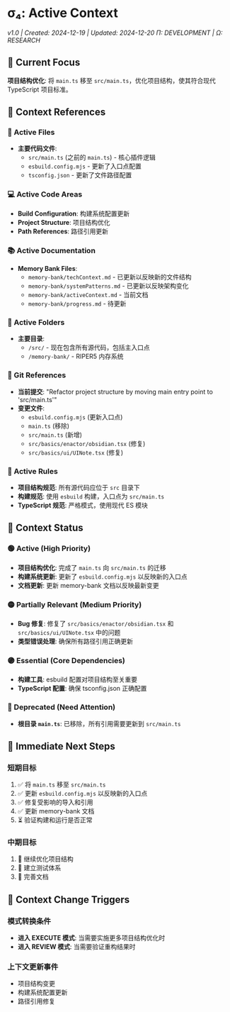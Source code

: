 # σ₄: Active Context
*v1.0 | Created: 2024-12-19 | Updated: 2024-12-20*
*Π: DEVELOPMENT | Ω: RESEARCH*

## 🔮 Current Focus
**项目结构优化**: 将 `main.ts` 移至 `src/main.ts`，优化项目结构，使其符合现代 TypeScript 项目标准。

## 📎 Context References

### 📄 Active Files
- **主要代码文件**:
  - `src/main.ts` (之前的 `main.ts`) - 核心插件逻辑
  - `esbuild.config.mjs` - 更新了入口点配置
  - `tsconfig.json` - 更新了文件路径配置

### 💻 Active Code Areas
- **Build Configuration**: 构建系统配置更新
- **Project Structure**: 项目结构优化
- **Path References**: 路径引用更新

### 📚 Active Documentation
- **Memory Bank Files**:
  - `memory-bank/techContext.md` - 已更新以反映新的文件结构
  - `memory-bank/systemPatterns.md` - 已更新以反映架构变化
  - `memory-bank/activeContext.md` - 当前文档
  - `memory-bank/progress.md` - 待更新

### 📁 Active Folders
- **主要目录**:
  - `/src/` - 现在包含所有源代码，包括主入口点
  - `/memory-bank/` - RIPER5 内存系统

### 🔄 Git References
- **当前提交**: "Refactor project structure by moving main entry point to 'src/main.ts'"
- **变更文件**:
  - `esbuild.config.mjs` (更新入口点)
  - `main.ts` (移除)
  - `src/main.ts` (新增)
  - `src/basics/enactor/obsidian.tsx` (修复)
  - `src/basics/ui/UINote.tsx` (修复)

### 📏 Active Rules
- **项目结构规范**: 所有源代码应位于 `src` 目录下
- **构建规范**: 使用 `esbuild` 构建，入口点为 `src/main.ts`
- **TypeScript 规范**: 严格模式，使用现代 ES 模块

## 📡 Context Status

### 🟢 Active (High Priority)
- **项目结构优化**: 完成了 `main.ts` 向 `src/main.ts` 的迁移
- **构建系统更新**: 更新了 `esbuild.config.mjs` 以反映新的入口点
- **文档更新**: 更新 memory-bank 文档以反映最新变更

### 🟡 Partially Relevant (Medium Priority)  
- **Bug 修复**: 修复了 `src/basics/enactor/obsidian.tsx` 和 `src/basics/ui/UINote.tsx` 中的问题
- **类型错误处理**: 确保所有路径引用正确更新

### 🟣 Essential (Core Dependencies)
- **构建工具**: esbuild 配置对项目结构至关重要
- **TypeScript 配置**: 确保 tsconfig.json 正确配置

### 🔴 Deprecated (Need Attention)
- **根目录 `main.ts`**: 已移除，所有引用需要更新到 `src/main.ts`

## 🎯 Immediate Next Steps

### 短期目标
1. ✅ 将 `main.ts` 移至 `src/main.ts`
2. ✅ 更新 `esbuild.config.mjs` 以反映新的入口点
3. ✅ 修复受影响的导入和引用
4. ✅ 更新 memory-bank 文档
5. ⏳ 验证构建和运行是否正常

### 中期目标
1. 🔄 继续优化项目结构
2. 🔄 建立测试体系
3. 🔄 完善文档

## 🔄 Context Change Triggers

### 模式转换条件
- **进入 EXECUTE 模式**: 当需要实施更多项目结构优化时
- **进入 REVIEW 模式**: 当需要验证重构结果时

### 上下文更新事件
- 项目结构变更
- 构建系统配置更新
- 路径引用修复